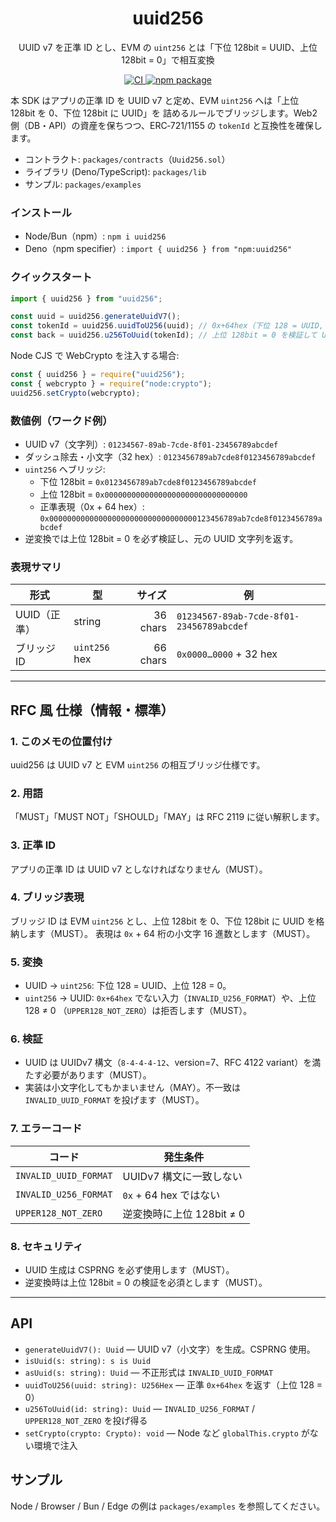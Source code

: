 <div align="center">

<h1>uuid256</h1>

<p>UUID v7 を正準 ID とし、EVM の <code>uint256</code> とは「下位 128bit = UUID、上位 128bit = 0」で相互変換</p>

<p>
  <a href="https://github.com/posaune0423/uuid256/actions/workflows/test-sdk.yml">
    <img alt="CI" src="https://github.com/posaune0423/uuid256/actions/workflows/test-sdk.yml/badge.svg" />
  </a>
  <a href="https://www.npmjs.com/package/uuid256">
    <img src="https://img.shields.io/npm/v/uuid256.svg" alt="npm package" />
  </a>
  </p>
</div>

本 SDK はアプリの正準 ID を UUID v7 と定め、EVM `uint256` へは「上位 128bit を
0、下位 128bit に UUID」を 詰めるルールでブリッジします。Web2
側（DB・API）の資産を保ちつつ、ERC‑721/1155 の `tokenId` と互換性を確保します。

- コントラクト: `packages/contracts`（`Uuid256.sol`）
- ライブラリ (Deno/TypeScript): `packages/lib`
- サンプル: `packages/examples`

### インストール

- Node/Bun（npm）: `npm i uuid256`
- Deno（npm specifier）: `import { uuid256 } from "npm:uuid256"`

### クイックスタート

```ts
import { uuid256 } from "uuid256";

const uuid = uuid256.generateUuidV7();
const tokenId = uuid256.uuidToU256(uuid); // 0x+64hex（下位 128 = UUID, 上位 128 = 0）
const back = uuid256.u256ToUuid(tokenId); // 上位 128bit = 0 を検証して UUID に戻す
```

Node CJS で WebCrypto を注入する場合:

```js
const { uuid256 } = require("uuid256");
const { webcrypto } = require("node:crypto");
uuid256.setCrypto(webcrypto);
```

### 数値例（ワークド例）

- UUID v7（文字列）: `01234567-89ab-7cde-8f01-23456789abcdef`
- ダッシュ除去・小文字（32 hex）: `0123456789ab7cde8f0123456789abcdef`
- `uint256` へブリッジ:
  - 下位 128bit = `0x0123456789ab7cde8f0123456789abcdef`
  - 上位 128bit = `0x00000000000000000000000000000000`
  - 正準表現（0x + 64 hex）:
    `0x000000000000000000000000000000000123456789ab7cde8f0123456789abcdef`
- 逆変換では上位 128bit = 0 を必ず検証し、元の UUID 文字列を返す。

### 表現サマリ

| 形式         | 型            |   サイズ | 例                                       |
| ------------ | ------------- | -------: | ---------------------------------------- |
| UUID（正準） | string        | 36 chars | `01234567-89ab-7cde-8f01-23456789abcdef` |
| ブリッジ ID  | `uint256` hex | 66 chars | `0x0000…0000` + 32 hex                   |

---

## RFC 風 仕様（情報・標準）

### 1. このメモの位置付け

uuid256 は UUID v7 と EVM `uint256` の相互ブリッジ仕様です。

### 2. 用語

「MUST」「MUST NOT」「SHOULD」「MAY」は RFC 2119 に従い解釈します。

### 3. 正準 ID

アプリの正準 ID は UUID v7 としなければなりません（MUST）。

### 4. ブリッジ表現

ブリッジ ID は EVM `uint256` とし、上位 128bit を 0、下位 128bit に UUID
を格納します（MUST）。 表現は `0x` + 64 桁の小文字 16 進数とします（MUST）。

### 5. 変換

- UUID → `uint256`: 下位 128 = UUID、上位 128 = 0。
- `uint256` → UUID: `0x+64hex` でない入力（`INVALID_U256_FORMAT`）や、上位 128 ≠
  0 （`UPPER128_NOT_ZERO`）は拒否します（MUST）。

### 6. 検証

- UUID は UUIDv7 構文（`8-4-4-4-12`、version=7、RFC 4122
  variant）を満たす必要があります（MUST）。
- 実装は小文字化してもかまいません（MAY）。不一致は `INVALID_UUID_FORMAT`
  を投げます（MUST）。

### 7. エラーコード

| コード                | 発生条件                  |
| --------------------- | ------------------------- |
| `INVALID_UUID_FORMAT` | UUIDv7 構文に一致しない   |
| `INVALID_U256_FORMAT` | `0x` + 64 hex ではない    |
| `UPPER128_NOT_ZERO`   | 逆変換時に上位 128bit ≠ 0 |

### 8. セキュリティ

- UUID 生成は CSPRNG を必ず使用します（MUST）。
- 逆変換時は上位 128bit = 0 の検証を必須とします（MUST）。

---

## API

- `generateUuidV7(): Uuid` — UUID v7（小文字）を生成。CSPRNG 使用。
- `isUuid(s: string): s is Uuid`
- `asUuid(s: string): Uuid` — 不正形式は `INVALID_UUID_FORMAT`
- `uuidToU256(uuid: string): U256Hex` — 正準 `0x+64hex` を返す（上位 128 = 0）
- `u256ToUuid(id: string): Uuid` — `INVALID_U256_FORMAT` / `UPPER128_NOT_ZERO`
  を投げ得る
- `setCrypto(crypto: Crypto): void` — Node など `globalThis.crypto`
  がない環境で注入

## サンプル

Node / Browser / Bun / Edge の例は `packages/examples` を参照してください。

